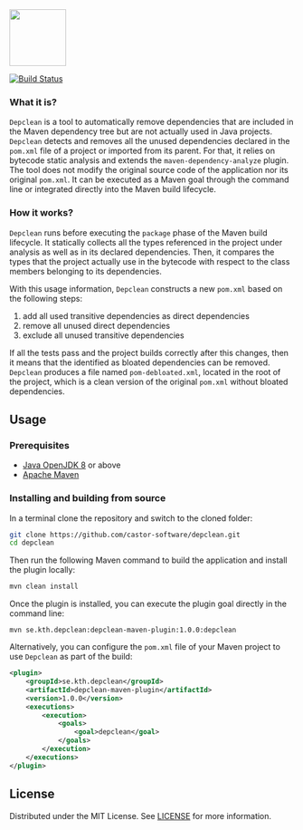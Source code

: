 <img src="https://cesarsotovalero.github.io/img/logos/depclean_logo.png" height="100px" />

[![Build Status](https://travis-ci.org/castor-software/royal-debloat.svg?branch=master)](https://travis-ci.org/castor-software/royal-debloat)


### What it is?

`Depclean` is a tool to automatically remove dependencies that are included in the Maven dependency tree but are not actually used in Java projects. `Depclean` detects and removes all the unused dependencies declared in the `pom.xml` file of a project or imported from its parent. For that, it relies on bytecode static analysis and extends the `maven-dependency-analyze` plugin. The tool does not modify the original source code of the application nor its original `pom.xml`. It can be executed as a Maven goal through the command line or integrated directly into the Maven build lifecycle.

### How it works?

`Depclean` runs before executing the `package` phase of the Maven build lifecycle. It statically collects all the types referenced in the project under analysis as well as in its declared dependencies. Then, it compares the types that the project actually use in the bytecode with respect to the class members belonging to its dependencies.

With this usage information, `Depclean` constructs a new `pom.xml` based on the following steps:

1. add all used transitive dependencies as direct dependencies
2. remove all unused direct dependencies
3. exclude all unused transitive dependencies

If all the tests pass and the project builds correctly after this changes, then it means that the identified as bloated dependencies can be removed. `Depclean` produces a file named `pom-debloated.xml`, located in the root of the project, which is a clean version of the original `pom.xml` without bloated dependencies.

## Usage

### Prerequisites

- [Java OpenJDK 8](https://openjdk.java.net) or above
- [Apache Maven](https://maven.apache.org/)

### Installing and building from source

In a terminal clone the repository and switch to the cloned folder:

```bash
git clone https://github.com/castor-software/depclean.git
cd depclean
```
Then run the following Maven command to build the application and install the plugin locally:

```bash
mvn clean install
```
Once the plugin is installed, you can execute the plugin goal directly in the command line:

```shell script
mvn se.kth.depclean:depclean-maven-plugin:1.0.0:depclean
```

Alternatively, you can configure the `pom.xml` file of your Maven project to use `Depclean` as part of the build:

```xml
<plugin>
    <groupId>se.kth.depclean</groupId>
    <artifactId>depclean-maven-plugin</artifactId>
    <version>1.0.0</version>
    <executions>
        <execution>
            <goals>
                <goal>depclean</goal>
            </goals>
        </execution>
    </executions>
</plugin>
```

## License

Distributed under the MIT License. See [LICENSE](https://github.com/castor-software/royal-debloat/blob/master/LICENSE) for more information.
